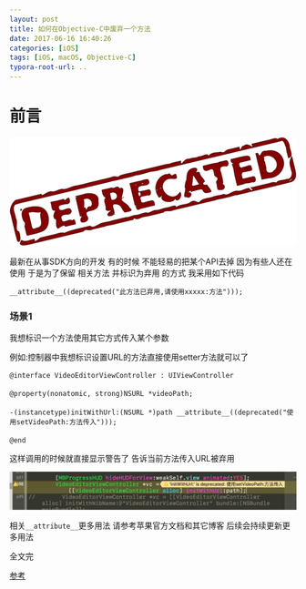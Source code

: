 ```yaml
---
layout: post
title: 如何在Objective-C中废弃一个方法
date: 2017-06-16 16:40:26
categories: [iOS]
tags: [iOS, macOS, Objective-C]
typora-root-url: ..
---
```

# 前言
![](/assets/images/20170616HowToDeprecatedAMothodInObjC/deprecated.webp)


最新在从事SDK方向的开发 有的时候 不能轻易的把某个API去掉 因为有些人还在使用 于是为了保留 相关方法 并标识为弃用 的方式 我采用如下代码

``` objc
__attribute__((deprecated("此方法已弃用,请使用xxxxx:方法")));
```

### 场景1

我想标识一个方法使用其它方式传入某个参数 

例如:控制器中我想标识设置URL的方法直接使用setter方法就可以了


``` objc
@interface VideoEditorViewController : UIViewController

@property(nonatomic, strong)NSURL *videoPath;

-(instancetype)initWithUrl:(NSURL *)path __attribute__((deprecated("使用setVideoPath:方法传入")));

@end
```

这样调用的时候就直接显示警告了 告诉当前方法传入URL被弃用

![](/assets/images/20170616HowToDeprecatedAMothodInObjC/code.webp)



相关`__attribute__`更多用法 请参考苹果官方文档和其它博客 
后续会持续更新更多用法

全文完



[参考](http://www.jianshu.com/p/0237c34158f0)
